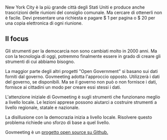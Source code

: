 <p> New York City è la più grande città degli Stati Uniti e produce anche trascrizioni delle riunioni del consiglio comunale. Ma cercare di ottenerli non è facile. Devi presentare una richiesta e pagare $ 1 per pagina o $ 20 per una copia elettronica di ogni riunione. </p>
<h2> Il focus </h2>
<p> Gli strumenti per la democarcia non sono cambiati molto in 2000 anni. Ma con la tecnologia di oggi, potremmo finalmente essere in grado di creare gli strumenti di cui abbiamo bisogno. </p>

<p> La maggior parte degli altri progetti "Open Government" si basano sui dati forniti dal governo. Govmeeting adotta l&#39;approccio opposto. Utilizzerà i dati del governo, se disponibili. Ma se il governo non può o non fornisce i dati, fornisce ai cittadini un modo per creare essi stessi i dati. </p>

<p> L&#39;attenzione iniziale di Govmeeting è sugli strumenti che funzionano meglio a livello locale. Le lezioni apprese possono aiutarci a costruire strumenti a livello regionale, statale e nazionale. </p>

<p> La disillusione con la democrazia inizia a livello locale. Risolvere questo problema richiede uno sforzo di base a quel livello. </p>

<p> Govmeeting è un <a href="https://github.com/govmeeting/govmeeting">progetto open source su Github.</a> </p>
